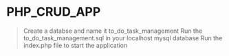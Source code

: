 # PHP_CRUD_APP
>Create a databse and name it to_do_task_management
>Run the to_do_task_management.sql in your localhost mysql database
>Run the index.php file to start the application
